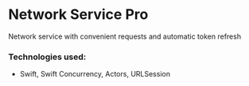 # Network Service Pro
Network service with convenient requests and automatic token refresh

### Technologies used:
* Swift, Swift Concurrency, Actors, URLSession
